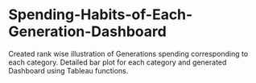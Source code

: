 # Spending-Habits-of-Each-Generation-Dashboard
Created rank wise illustration of Generations spending corresponding to each category. Detailed bar plot for each category and generated Dashboard using Tableau functions.
